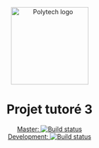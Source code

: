 <p align="center">
    <img alt="Polytech logo" src="http://www.tedxtours.com/wp-content/uploads/2014/11/PolytechTours.jpg" height="175"/>
</p>
<h1 align="center">Projet tutoré 3</h1>
<p align="center">
    <a alt="Build Status" href="https://travis-ci.com/MrCraftCod/DI3---Projet3">Master: <img alt="Build status" src="https://travis-ci.com/MrCraftCod/DI3---Projet3.svg?token=s5BJCJ6gyoT4Yw4fxy1J&branch=master"/></a><a alt="Build Status Dev" href="https://travis-ci.com/MrCraftCod/DI3---Projet3"><br/>Development: <img alt="Build status" src=""/></a>
</p>
